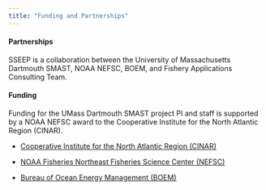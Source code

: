 ```yaml
---
title: "Funding and Partnerships"
---
```


#### Partnerships
SSEEP is a collaboration between the University of Massachusetts Dartmouth SMAST, NOAA NEFSC, BOEM, and Fishery Applications Consulting Team.


#### Funding
Funding for the UMass Dartmouth SMAST project PI and staff is supported by a NOAA NEFSC award to the Cooperative Institute for the North Atlantic Region (CINAR). 

-   <a href = "https://www.cinar.org">Cooperative Institute for the North Atlantic Region (CINAR)</a>

-   <a href = "https://nefsc.noaa.gov">NOAA Fisheries Northeast Fisheries Science Center (NEFSC)</a>

-   <a href = "https://boem.gov">Bureau of Ocean Energy Management (BOEM)</a>
